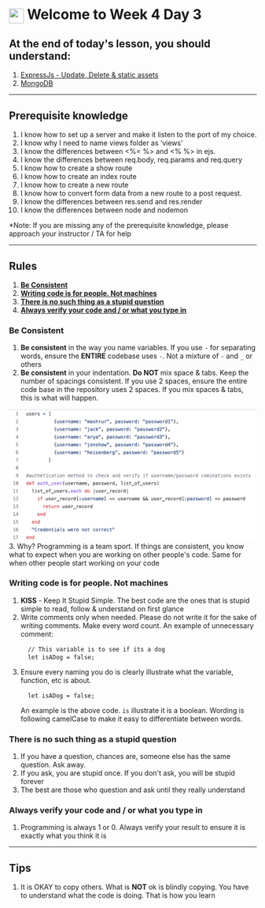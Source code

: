 # <span><img src="../../ga_cog.png" width="30" height="30" style="vertical-align: middle;"></span> Welcome to Week 4 Day 3

##  At the end of today's lesson, you should understand:
1. [ExpressJs - Update, Delete & static assets](./1_expressjs_cont/instructor_notes/README.md)
2. [MongoDB](./2_mongodb/instructor_notes/README.md)
---

## Prerequisite knowledge
1. I know how to set up a server and make it listen to the port of my choice.
2. I know why I need to name views folder as ‘views’
3. I know the differences between <%= %> and <% %> in ejs.
4. I know the differences between req.body, req.params and req.query
5. I know how to create a show route
6. I know how to create an index route
7. I know how to create a new route
8. I know how to convert form data from a new route to a post request.
9. I know the differences between res.send and res.render
10. I know the differences between node and nodemon

*Note: If you are missing any of the prerequisite knowledge, please approach your instructor / TA for help

---

## Rules
1. [**Be Consistent**](#be-consistent)
2. [**Writing code is for people. Not machines**](#)
3. [**There is no such thing as a stupid question**](#)
4. [**Always verify your code and / or what you type in**](#)

### Be Consistent
1. **Be consistent** in the way you name variables. If you use `-` for separating words, ensure the **ENTIRE** codebase uses `-`. Not a mixture of `-` and `_` or others
2. **Be consistent** in your indentation. **Do NOT** mix space & tabs. Keep the number of spacings consistent. If you use 2 spaces, ensure the entire code base in the repository uses 2 spaces. If you mix spaces & tabs, this is what will happen.
<img src="../img/indentation.png">
3. Why? Programming is a team sport. If things are consistent, you know what to expect when you are working on other people's code. Same for when other people start working on your code

### Writing code is for people. Not machines
1. **KISS** - Keep It Stupid Simple. The best code are the ones that is stupid simple to read, follow & understand on first glance
2. Write comments only when needed. Please do not write it for the sake of writing comments. Make every word count. An example of unnecessary comment:
    ```
      // This variable is to see if its a dog
      let isADog = false;
    ```
3. Ensure every naming you do is clearly illustrate what the variable, function, etc is about.
    ```
      let isADog = false;
    ```
    An example is the above code. `is` illustrate it is a boolean. Wording is following camelCase to make it easy to differentiate between words.

### There is no such thing as a stupid question
1. If you have a question, chances are, someone else has the same question. Ask away.
2. If you ask, you are stupid once. If you don't ask, you will be stupid forever
3. The best are those who question and ask until they really understand

### Always verify your code and / or what you type in
1. Programming is always 1 or 0. Always verify your result to ensure it is exactly what you think it is

---

## Tips
1. It is OKAY to copy others. What is **NOT** ok is blindly copying. You have to understand what the code is doing. That is how you learn